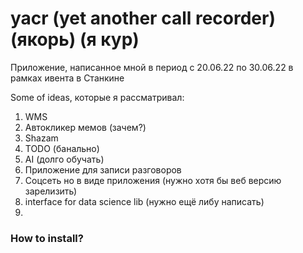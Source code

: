# yacr (yet another call recorder) (якорь) (я кур)
Приложение, написанное мной в период с 20.06.22 по 30.06.22 в рамках ивента в Станкине

Some of ideas, которые я рассматривал:
1. WMS
2. Автокликер мемов (зачем?)
3. Shazam 
4. TODO (банально)
5. AI (долго обучать)
6. Приложение для записи разговоров
7. Соцсеть но в виде приложения (нужно хотя бы веб версию зарелизить)
8. interface for data science lib (нужно ещё либу написать)
9.

### How to install?

